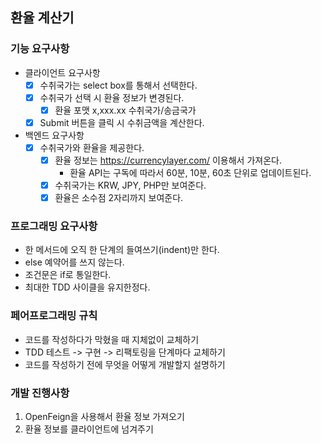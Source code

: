 ## 환율 계산기

### 기능 요구사항
* 클라이언트 요구사항
  * [x] 수취국가는 select box를 통해서 선택한다.
  * [x] 수취국가 선택 시 환율 정보가 변경된다.
    * [x] 환율 포맷 x,xxx.xx 수취국가/송금국가
  * [x] Submit 버튼을 클릭 시 수취금액을 계산한다.
* 백엔드 요구사항
  * [x] 수취국가와 환율을 제공한다.
    * [x] 환율 정보는 https://currencylayer.com/ 이용해서 가져온다.
      * 환율 API는 구독에 따라서 60분, 10분, 60초 단위로 업데이트된다.
    * [x] 수취국가는 KRW, JPY, PHP만 보여준다.
    * [x] 환율은 소수점 2자리까지 보여준다.

### 프로그래밍 요구사항
* 한 메서드에 오직 한 단계의 들여쓰기(indent)만 한다.
* else 예약어를 쓰지 않는다.
* 조건문은 if로 통일한다.
* 최대한 TDD 사이클을 유지한정다.

### 페어프로그래밍 규칙
* 코드를 작성하다가 막혔을 때 지체없이 교체하기
* TDD 테스트 -> 구현 -> 리팩토링을 단계마다 교체하기
* 코드를 작성하기 전에 무엇을 어떻게 개발할지 설명하기

### 개발 진행사항
1. OpenFeign을 사용해서 환율 정보 가져오기
2. 환율 정보를 클라이언트에 넘겨주기